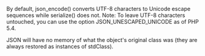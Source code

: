 By default, json_encode() converts UTF-8 characters to Unicode escape sequences while serialize() does not. Note: To leave UTF-8 characters untouched, you can use the option JSON_UNESCAPED_UNICODE as of PHP 5.4.

JSON will have no memory of what the object's original class was (they are always restored as instances of stdClass).
